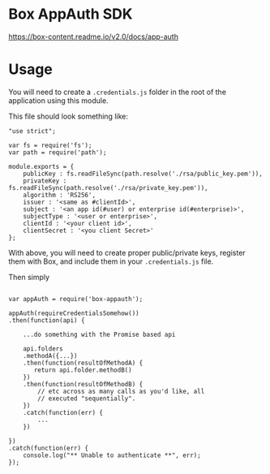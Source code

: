 # Box AppAuth SDK

https://box-content.readme.io/v2.0/docs/app-auth

# Usage

You will need to create a `.credentials.js` folder in the root of the application using this module.

This file should look something like:

```
"use strict";

var fs = require('fs');
var path = require('path');

module.exports = {
	publicKey : fs.readFileSync(path.resolve('./rsa/public_key.pem')),
	privateKey : fs.readFileSync(path.resolve('./rsa/private_key.pem')),
	algorithm : 'RS256',
	issuer : '<same as #clientId>',
	subject : '<an app id(#user) or enterprise id(#enterprise)>',
	subjectType : '<user or enterprise>',
	clientId : '<your client id>',
	clientSecret : '<you client Secret>'
};
```

With above, you will need to create proper public/private keys, register them with Box, and include them in your `.credentials.js` file.

Then simply

```

var appAuth = require('box-appauth');

appAuth(requireCredentialsSomehow())
.then(function(api) {

	...do something with the Promise based api

	api.folders
	.methodA({...})
	.then(function(resultOfMethodA) {
	   return api.folder.methodB()
	})
	.then(function(resultOfMethodB) {
	    // etc across as many calls as you'd like, all
	    // executed "sequentially".
	})
	.catch(function(err) {
	    ...
	})

})
.catch(function(err) {
	console.log("** Unable to authenticate **", err);
});

```



